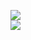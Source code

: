[![](https://img.shields.io/badge/Made%20With-Github%20Spray-lightgrey.svg?style=for-the-badge&logo=github)](https://github.com/Annihil/github-spray#3000)  
[![](https://i.imgur.com/2DrTn0Z.gif)](https://github.com/Annihil/github-spray)